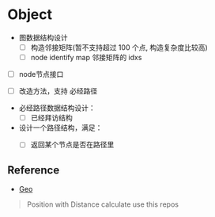 <!--
 * @Author: 27
 * @LastEditors: 27
 * @Date: 2022-04-28 17:48:15
 * @LastEditTime: 2022-05-07 12:16:59
 * @FilePath: /graphs-Rishabh-Mishra/dijkstra_multiple_nodes_path/README.md
 * @description: use interface to abstract dijkstra algrithm face to length usecase
-->

# Object
- 图数据结构设计
    - [ ] 构造邻接矩阵(暂不支持超过 100 个点, 构造复杂度比较高)
    - [ ] node identify map 邻接矩阵的 idxs
- [ ] node节点接口

- [ ] 改造方法，支持 必经路径
- 必经路径数据结构设计：
    - [ ] 已经拜访结构

- 设计一个路径结构，满足：
    - [ ] 返回某个节点是否在路径里


## Reference
- [Geo](https://github.com/kellydunn/golang-geo)
> Position with Distance calculate use this repos

